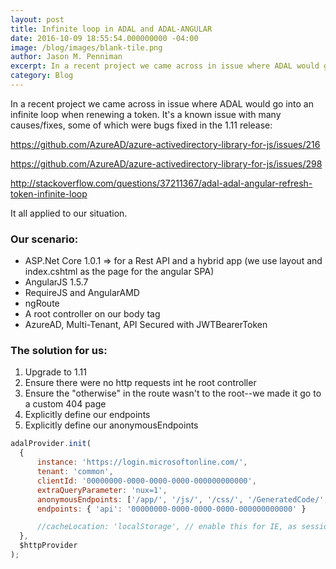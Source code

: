 ```yaml
---
layout: post
title: Infinite loop in ADAL and ADAL-ANGULAR
date: 2016-10-09 18:55:54.000000000 -04:00
image: /blog/images/blank-tile.png
author: Jason M. Penniman
excerpt: In a recent project we came across in issue where ADAL would go into an infinite loop when renewing a token.  It's a known issue with many causes/fixes, some of which were bugs fixed in the 1.11 release...
category: Blog
---
```

In a recent project we came across in issue where ADAL would go into an infinite loop when renewing a token.  It's a known issue with many causes/fixes, some of which were bugs fixed in the 1.11 release:

<a href="https://github.com/AzureAD/azure-activedirectory-library-for-js/issues/216">https://github.com/AzureAD/azure-activedirectory-library-for-js/issues/216</a>

<a href="https://github.com/AzureAD/azure-activedirectory-library-for-js/issues/298">https://github.com/AzureAD/azure-activedirectory-library-for-js/issues/298</a>

<a href="http://stackoverflow.com/questions/37211367/adal-adal-angular-refresh-token-infinite-loop">http://stackoverflow.com/questions/37211367/adal-adal-angular-refresh-token-infinite-loop</a>

It all applied to our situation.

### Our scenario:

* ASP.Net Core 1.0.1 =&gt; for a Rest API and a hybrid app (we use layout and index.cshtml as the page for the angular SPA)
* AngularJS 1.5.7
* RequireJS and AngularAMD
* ngRoute
* A root controller on our body tag
* AzureAD, Multi-Tenant, API Secured with JWTBearerToken

### The solution for us:

1. Upgrade to 1.11
2. Ensure there were no http requests int he root controller
3. Ensure the "otherwise" in the route wasn't to the root--we made it go to a custom 404 page
4. Explicitly define our endpoints
5. Explicitly define our anonymousEndpoints

``` js
adalProvider.init(
  {
      instance: 'https://login.microsoftonline.com/',
      tenant: 'common',
      clientId: '00000000-0000-0000-0000-000000000000',
      extraQueryParameter: 'nux=1',
      anonymousEndpoints: ['/app/', '/js/', '/css/', '/GeneratedCode/', 'templates/'],
      endpoints: { 'api': '00000000-0000-0000-0000-000000000000' }

      //cacheLocation: 'localStorage', // enable this for IE, as sessionStorage does not work for localhost.
  },
  $httpProvider
);
```
